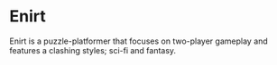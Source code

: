 # Enirt
Enirt is a puzzle-platformer that focuses on two-player gameplay and features a clashing styles; sci-fi and fantasy.
